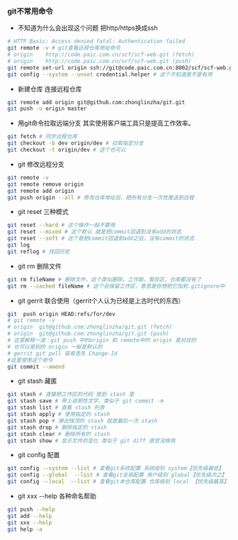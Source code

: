### git不常用命令

* 不知道为什么会出现这个问题 把http/https换成ssh
```bash
# HTTP Basic: Access denied fatal: Authentication failed
git remote -v # git查看远程仓库地址命令
# origin	http://code.paic.com.cn/scf/scf-web.git (fetch)
# origin	http://code.paic.com.cn/scf/scf-web.git (push)
git remote set-url origin ssh://git@code.paic.com.cn:8002/scf/scf-web.git # 修改http 为 ssh
git config --system --unset credential.helper # 这个不知道是不是有用
```

* 新建仓库 连接远程仓库
```bash
git remote add origin git@github.com:zhonglinzha/git.git
git push -u origin master
```

* 用git命令拉取远端分支 其实使用客户端工具只是提高工作效率。
```bash
git fetch # 同步远程仓库
git checkout -b dev origin/dev # 拉取指定分支
git checkout -t origin/dev # 这个也可以
```

* git 修改远程分支
```bash
git remote -v
git remote remove origin
git remote add origin
git push origin --all # 修改仓库地址后，把所有分支一次性推送到远程
```

* git reset 三种模式
```bash
git reset --hard # 这个操作一般不要用
git reset --mixed # 这个默认 就是把commit回退到没有add的状态
git reset --soft # 这个是把commit回退到add之后，没有commit的状态
git log
git reflog # 找回历史
```

* git rm 删除文件
```bash
git rm fileName # 删除文件，这个类似删除，工作取，暂存区，仓库都没有了
git rm --cached fileName # 这个会保留工作区，意思是你想把它加到.gitignore中
```

* git gerrit 联合使用（gerrit个人认为已经是上古时代的东西）
```bash
git  push origin HEAD:refs/for/dev
# git remote -v
# origin  git@github.com:zhonglinzha/git.git (fetch)
# origin  git@github.com:zhonglinzha/git.git (push)
# 这里解释一波：git push 中的origin 和 remote中的 origin 是对应的
# 也可以是别的 origin 一般是默认的
# gerrit git pull 容易丢失 Change-Id
#这里使用这个命令
git commit --amend
```

* git stash 藏匿
```bash
git stash # 直接把工作区的代码 放到 stash 里
git stash save # 带上说明性文字。类似于 git commit -m
git stash list # 查看 stash 列表
git stash apply # 使用指定的 stash
git stash pop # 弹出栈顶的 stash 就是最后一次 stash
git stash drop # 删除指定的 stash
git stash clear # 删除所有的 stash
git stash show # 显示文件的变化 类似于 git diff 感觉没啥用
```
* git config 配置
```bash
git config --system --list # 查看git系统配置 系统级别 system【优先级最低】
git config --global  --list # 查看git全局配置 用户级别 global【优先级次之】
git config --local  --list # 查看git本仓库配置 仓库级别 local 【优先级最高】
```

* git xxx --help 各种命名帮助
```bash
git push --help
git add --help
git xxx --help
git help -a
```